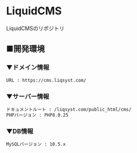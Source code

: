 # LiquidCMS
LiquidCMSのリポジトリ

## ■開発環境

### ▼ドメイン情報

```bash
URL : https://cms.liqsyst.com/
```

### ▼サーバー情報

```bash
ドキュメントルート : /liqsyst.com/public_html/cms/
PHPバージョン : PHP8.0.25
```

### ▼DB情報

```bash
MySQLバージョン : 10.5.x 
```